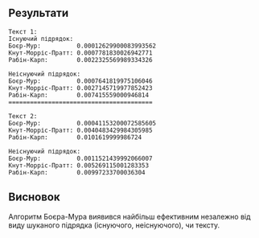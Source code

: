 ## Результати

```text
Текст 1:
Існуючий підрядок:
Боєр-Мур:          0.00012629900083993562
Кнут-Морріс-Пратт: 0.0007781830026942771
Рабін-Карп:        0.0022325569989334326

Неіснуючий підрядок:
Боєр-Мур:          0.0007641819975106046
Кнут-Морріс-Пратт: 0.0027145719977852423
Рабін-Карп:        0.007415559000946814
========================================

Текст 2:
Боєр-Мур:          0.00041153200072585605
Кнут-Морріс-Пратт: 0.0040483429984305985
Рабін-Карп:        0.0101619999986724

Неіснуючий підрядок:
Боєр-Мур:          0.0011521439992066007
Кнут-Морріс-Пратт: 0.005269115001283353
Рабін-Карп:        0.00997233700036304
```

## Висновок

Алгоритм Боєра-Мура виявився найбільш ефективним незалежно від виду шуканого підрядка (існуючого, неіснуючого), чи тексту.